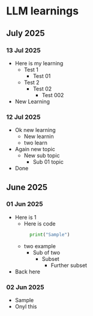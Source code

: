 # LLM learnings

## July 2025

### 13 Jul 2025
- Here is my learning
  - Test 1
    - Test 01
  - Test 2
    - Test 02
      - Test 002
- New Learning

### 12 Jul 2025
- Ok new learning
  - New learnin
  - two learn
- Again new topic
  - New sub topic
    - Sub 01 topic
- Done

## June 2025

### 01 Jun 2025
- Here is 1
  - Here is code
    ```python
      print("Sample")
    ```
  - two example
    - Sub of two
      - Subset
        - Further subset
- Back here

### 02 Jun 2025
- Sample
- Onyl this